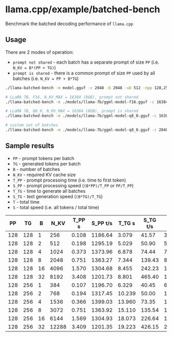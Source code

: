 # llama.cpp/example/batched-bench

Benchmark the batched decoding performance of `llama.cpp`

## Usage

There are 2 modes of operation:

- `prompt not shared` - each batch has a separate prompt of size `PP` (i.e. `N_KV = B*(PP + TG)`)
- `prompt is shared` - there is a common prompt of size `PP` used by all batches (i.e. `N_KV = PP + B*TG`)

```bash
./llama-batched-bench -m model.gguf -c 2048 -b 2048 -ub 512 -npp 128,256,512 -ntg 128,256 -npl 1,2,4,8,16,32 [-pps]

# LLaMA 7B, F16, N_KV_MAX = 16384 (8GB), prompt not shared
./llama-batched-bench -m ./models/llama-7b/ggml-model-f16.gguf -c 16384 -b 2048 -ub 512 -ngl 99

# LLaMA 7B, Q8_0, N_KV_MAX = 16384 (8GB), prompt is shared
./llama-batched-bench -m ./models/llama-7b/ggml-model-q8_0.gguf -c 16384 -b 2048 -ub 512 -ngl 99 -pps

# custom set of batches
./llama-batched-bench -m ./models/llama-7b/ggml-model-q8_0.gguf -c 2048 -b 512 -ub 512 -ngl 999 -npp 128,256,512 -ntg 128,256 -npl 1,2,4,8,16,32
```

## Sample results

- `PP` - prompt tokens per batch
- `TG` - generated tokens per batch
- `B` - number of batches
- `N_KV` - required KV cache size
- `T_PP` - prompt processing time (i.e. time to first token)
- `S_PP` - prompt processing speed (`(B*PP)/T_PP` or `PP/T_PP`)
- `T_TG` - time to generate all batches
- `S_TG` - text generation speed (`(B*TG)/T_TG`)
- `T` - total time
- `S` - total speed (i.e. all tokens / total time)

|    PP |     TG |    B |   N_KV |   T_PP s | S_PP t/s |   T_TG s | S_TG t/s |      T s |    S t/s |
|-------|--------|------|--------|----------|----------|----------|----------|----------|----------|
|   128 |    128 |    1 |    256 |    0.108 |  1186.64 |    3.079 |    41.57 |    3.187 |    80.32 |
|   128 |    128 |    2 |    512 |    0.198 |  1295.19 |    5.029 |    50.90 |    5.227 |    97.95 |
|   128 |    128 |    4 |   1024 |    0.373 |  1373.96 |    6.878 |    74.44 |    7.251 |   141.23 |
|   128 |    128 |    8 |   2048 |    0.751 |  1363.27 |    7.344 |   139.43 |    8.095 |   252.99 |
|   128 |    128 |   16 |   4096 |    1.570 |  1304.68 |    8.455 |   242.23 |   10.024 |   408.60 |
|   128 |    128 |   32 |   8192 |    3.408 |  1201.73 |    8.801 |   465.40 |   12.209 |   670.96 |
|   128 |    256 |    1 |    384 |    0.107 |  1196.70 |    6.329 |    40.45 |    6.436 |    59.67 |
|   128 |    256 |    2 |    768 |    0.194 |  1317.45 |   10.239 |    50.00 |   10.433 |    73.61 |
|   128 |    256 |    4 |   1536 |    0.366 |  1399.03 |   13.960 |    73.35 |   14.326 |   107.22 |
|   128 |    256 |    8 |   3072 |    0.751 |  1363.92 |   15.110 |   135.54 |   15.861 |   193.69 |
|   128 |    256 |   16 |   6144 |    1.569 |  1304.93 |   18.073 |   226.64 |   19.642 |   312.80 |
|   128 |    256 |   32 |  12288 |    3.409 |  1201.35 |   19.223 |   426.15 |   22.633 |   542.93 |
